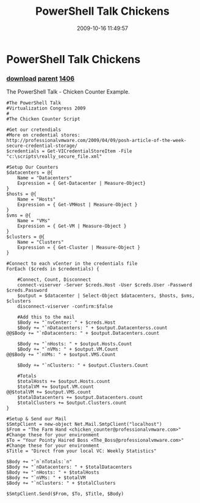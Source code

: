 ﻿---
pid:            1405
parent:         1091
children:       1406
poster:         Rlewis
title:          PowerShell Talk Chickens
date:           2009-10-16 11:49:57
description:    The PowerShell Talk - Chicken Counter Example.
format:         posh
---

# PowerShell Talk Chickens

### [download](1405.ps1) [parent](1091.md) [1406](1406.md)

The PowerShell Talk - Chicken Counter Example.

```posh
#The PowerShell Talk
#Virtualization Congress 2009
#
#The Chicken Counter Script

#Get our cretendials 
#More on credential stores: http://professionalvmware.com/2009/04/09/posh-article-of-the-week-secure-credential-storage/
$credentials = Get-VICredentialStoreItem -File "c:\scripts\really_secure_file.xml"

#Setup Our Counters
$datacenters = @{
    Name = "Datacenters"
    Expression = { Get-Datacenter | Measure-Object}
}
$hosts = @{
    Name = "Hosts"
    Expression = { Get-VMHost | Measure-Object }
}
$vms = @{
    Name = "VMs"
    Expression = { Get-VM | Measure-Object }
}
$clusters = @{
    Name = "Clusters"
    Expression = { Get-Cluster | Measure-Object }
}

#Connect to each vCenter in the credentials file
ForEach ($creds in $credentials) {
	
	#Connect, Count, Disconnect
	connect-viserver -Server $creds.Host -User $creds.User -Password $creds.Password
	$output = $datacenter | Select-Object $datacenters, $hosts, $vms, $clusters
	disconnect-viserver -confirm:$false
    
	#Add this to the mail
	$Body += "`nvCenter: " + $creds.Host
	$Body += "`nDatacenters: " + $output.Datacenterss.count
@@$Body += "`nDatacenters: " + $output.Datacenters.count

    $Body += "`nHosts: " + $output.Hosts.Count
    $Body += "`nVMs: " + $output.VM.Count
@@$Body += "`nVMs: " + $output.VMS.Count
 
    $Body += "`nClusters: " + $output.Clusters.Count
    
	#Totals
	$totalHosts += $output.Hosts.count
	$totalVM += $output.VM.count
@@$totalVM += $output.VMS.count
	$totalDatacenters += $output.Datacenters.count
	$totalClusters += $output.Clusters.count
}

#Setup & Send our Mail
$SmtpClient = new-object Net.Mail.SmtpClient("localhost")
$From = "The Farm Hand <chicken_counter@professionalvmware.com>"	#Change these for your environment
$To = "Your Pointy Haired Boss <The_Boss@professionalvmware.com>"	#Change these for your environment
$Title = "Direct from your local VC: Weekly Statistics"

$Body += "`n`nTotals:`n"
$Body += "`nDatacenters: " + $totalDatacenters
$Body += "`nHosts: " + $totalHosts
$Body += "`nVMs: " + $totalVM
$Body += "`nClusters: " + $totalClusters

$SmtpClient.Send($From, $To, $Title, $Body)
```
